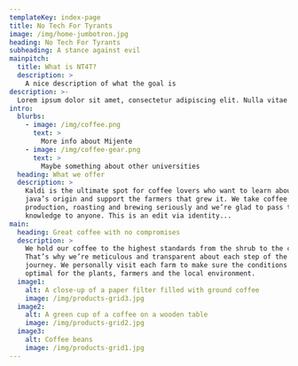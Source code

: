 ```yaml
---
templateKey: index-page
title: No Tech For Tyrants
image: /img/home-jumbotron.jpg
heading: No Tech For Tyrants
subheading: A stance against evil
mainpitch:
  title: What is NT4T?
  description: >
    A nice description of what the goal is 
description: >-
  Lorem ipsum dolor sit amet, consectetur adipiscing elit. Nulla vitae eleifend sapien, sit amet aliquam leo. Nam lacinia, justo quis dignissim efficitur, felis nisl posuere turpis, a molestie enim justo nec nunc. Curabitur sodales euismod lorem in congue. Aenean sit amet purus ligula. Nunc laoreet erat vel mauris vehicula semper. Vestibulum vitae felis ac ipsum tincidunt accumsan. Donec erat velit, aliquet eget commodo vitae, lacinia et arcu. Quisque fermentum risus et lectus tempor, placerat fermentum eros mattis. Nulla non porta libero, hendrerit ultricies enim. Donec non lorem pharetra turpis finibus tempor non ac turpis. Aliquam erat volutpat. Aenean tincidunt rutrum lacus. Vivamus vitae rutrum nunc, nec tempor enim. Sed venenatis nibh purus, at ornare nisl semper sit amet. Sed nec sollicitudin velit, nec hendrerit nulla. Morbi ac est sit amet turpis accumsan aliquet.
intro:
  blurbs:
    - image: /img/coffee.png
      text: >
        More info about Mijente
    - image: /img/coffee-gear.png
      text: >
        Maybe something about other universities
  heading: What we offer
  description: >
    Kaldi is the ultimate spot for coffee lovers who want to learn about their
    java’s origin and support the farmers that grew it. We take coffee
    production, roasting and brewing seriously and we’re glad to pass that
    knowledge to anyone. This is an edit via identity...
main:
  heading: Great coffee with no compromises
  description: >
    We hold our coffee to the highest standards from the shrub to the cup.
    That’s why we’re meticulous and transparent about each step of the coffee’s
    journey. We personally visit each farm to make sure the conditions are
    optimal for the plants, farmers and the local environment.
  image1:
    alt: A close-up of a paper filter filled with ground coffee
    image: /img/products-grid3.jpg
  image2:
    alt: A green cup of a coffee on a wooden table
    image: /img/products-grid2.jpg
  image3:
    alt: Coffee beans
    image: /img/products-grid1.jpg
---
```


